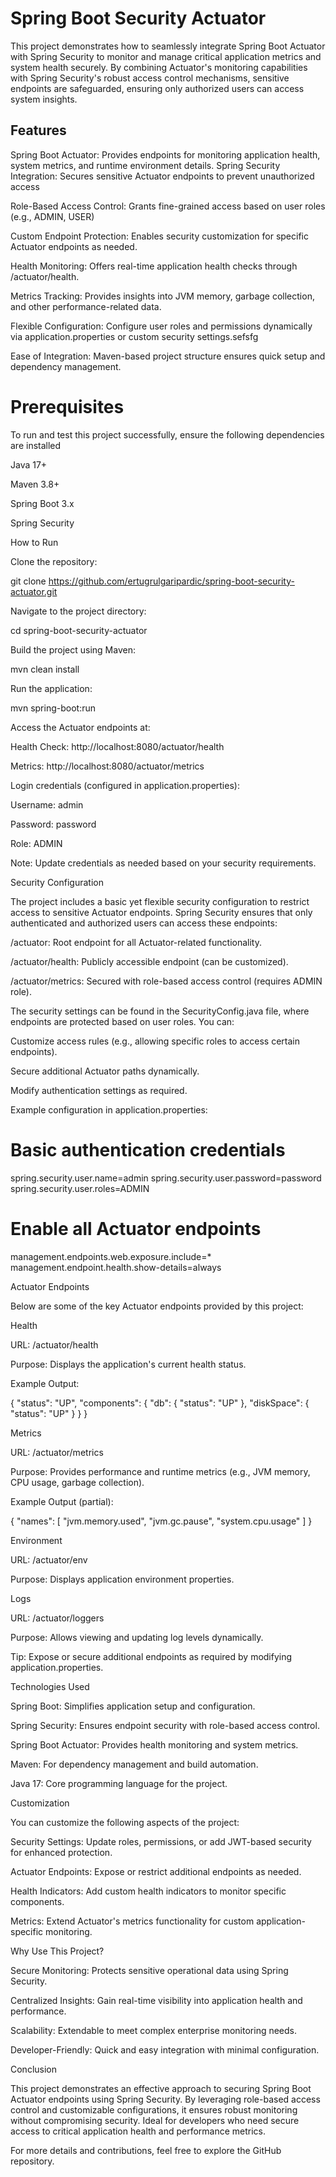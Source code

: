 # Spring Boot Security Actuator

This project demonstrates how to seamlessly integrate Spring Boot Actuator with Spring Security to monitor and manage critical application metrics and system health securely. By combining Actuator's monitoring capabilities with Spring Security's robust access control mechanisms, sensitive endpoints are safeguarded, ensuring only authorized users can access system insights.

## Features

Spring Boot Actuator: Provides endpoints for monitoring application health, system metrics, and runtime environment details.
Spring Security Integration: Secures sensitive Actuator endpoints to prevent unauthorized access

Role-Based Access Control: Grants fine-grained access based on user roles (e.g., ADMIN, USER)

Custom Endpoint Protection: Enables security customization for specific Actuator endpoints as needed.

Health Monitoring: Offers real-time application health checks through /actuator/health.

Metrics Tracking: Provides insights into JVM memory, garbage collection, and other performance-related data.

Flexible Configuration: Configure user roles and permissions dynamically via application.properties or custom security settings.sefsfg

Ease of Integration: Maven-based project structure ensures quick setup and dependency management.

# Prerequisites

To run and test this project successfully, ensure the following dependencies are installed

Java 17+

Maven 3.8+

Spring Boot 3.x

Spring Security

How to Run

Clone the repository:

git clone https://github.com/ertugrulgaripardic/spring-boot-security-actuator.git

Navigate to the project directory:

cd spring-boot-security-actuator

Build the project using Maven:

mvn clean install

Run the application:

mvn spring-boot:run

Access the Actuator endpoints at:

Health Check: http://localhost:8080/actuator/health

Metrics: http://localhost:8080/actuator/metrics

Login credentials (configured in application.properties):

Username: admin

Password: password

Role: ADMIN

Note: Update credentials as needed based on your security requirements.

Security Configuration

The project includes a basic yet flexible security configuration to restrict access to sensitive Actuator endpoints. Spring Security ensures that only authenticated and authorized users can access these endpoints:

/actuator: Root endpoint for all Actuator-related functionality.

/actuator/health: Publicly accessible endpoint (can be customized).

/actuator/metrics: Secured with role-based access control (requires ADMIN role).

The security settings can be found in the SecurityConfig.java file, where endpoints are protected based on user roles. You can:

Customize access rules (e.g., allowing specific roles to access certain endpoints).

Secure additional Actuator paths dynamically.

Modify authentication settings as required.

Example configuration in application.properties:

# Basic authentication credentials
spring.security.user.name=admin
spring.security.user.password=password
spring.security.user.roles=ADMIN

# Enable all Actuator endpoints
management.endpoints.web.exposure.include=*
management.endpoint.health.show-details=always

Actuator Endpoints

Below are some of the key Actuator endpoints provided by this project:

Health

URL: /actuator/health

Purpose: Displays the application's current health status.

Example Output:

{
  "status": "UP",
  "components": {
    "db": { "status": "UP" },
    "diskSpace": { "status": "UP" }
  }
}

Metrics

URL: /actuator/metrics

Purpose: Provides performance and runtime metrics (e.g., JVM memory, CPU usage, garbage collection).

Example Output (partial):

{
  "names": [
    "jvm.memory.used",
    "jvm.gc.pause",
    "system.cpu.usage"
  ]
}

Environment

URL: /actuator/env

Purpose: Displays application environment properties.

Logs

URL: /actuator/loggers

Purpose: Allows viewing and updating log levels dynamically.

Tip: Expose or secure additional endpoints as required by modifying application.properties.

Technologies Used

Spring Boot: Simplifies application setup and configuration.

Spring Security: Ensures endpoint security with role-based access control.

Spring Boot Actuator: Provides health monitoring and system metrics.

Maven: For dependency management and build automation.

Java 17: Core programming language for the project.

Customization

You can customize the following aspects of the project:

Security Settings: Update roles, permissions, or add JWT-based security for enhanced protection.

Actuator Endpoints: Expose or restrict additional endpoints as needed.

Health Indicators: Add custom health indicators to monitor specific components.

Metrics: Extend Actuator's metrics functionality for custom application-specific monitoring.

Why Use This Project?

Secure Monitoring: Protects sensitive operational data using Spring Security.

Centralized Insights: Gain real-time visibility into application health and performance.

Scalability: Extendable to meet complex enterprise monitoring needs.

Developer-Friendly: Quick and easy integration with minimal configuration.

Conclusion

This project demonstrates an effective approach to securing Spring Boot Actuator endpoints using Spring Security. By leveraging role-based access control and customizable configurations, it ensures robust monitoring without compromising security. Ideal for developers who need secure access to critical application health and performance metrics.

For more details and contributions, feel free to explore the GitHub repository.

